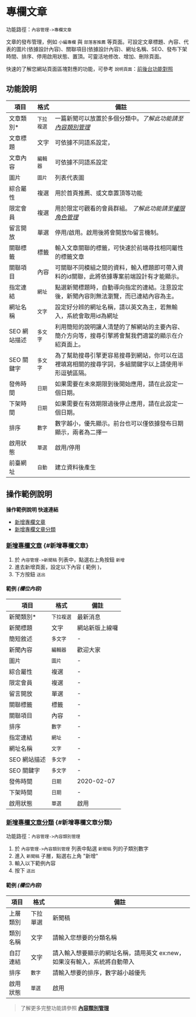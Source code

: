 # 專欄文章

功能路徑：`內容管理->專欄文章`

文章的發布管理，例如 `小編專欄` 與 `部落客推薦` 等頁面。可設定文章標題、內容、代表的圖片(依據設計內容)、關聯項目(依據設計內容)、網址名稱、SEO、發布下架時間、排序、停用啟用狀態、置頂。可靈活地修改、增加、刪除頁面。

快速的了解您網站頁面區塊對應的功能，可參考 `說明頁面`：[前後台功能對照](/guide/mapping)

## 功能說明

| 項目 | 格式 | 備註 |
| --- | --- | --- |
| 文章類別* | `下拉複選`| 一篇新聞可以放置於多個分類中。*了解此功能請至[內容類別管理](/guide/article-category)* |
| 文章標題 | 文字 | 可依據不同語系設定， |
| 文章內容 | `編輯器` | 可依據不同語系設定 |
| 圖片 | `圖片` | 列表代表圖 |
| 綜合屬性 | 複選 | 用於首頁推薦、或文章置頂等功能 |
| 限定會員 | 複選 | 用於限定可觀看的會員群組。 *了解此功能請至[權限角色管理](/guide/role)* |
| 留言開放 | 單選 | 停用/啟用。啟用後將會開放fb留言機制。 |
| 關聯標籤 | 標籤 | 輸入文章關聯的標籤，可快速於前端尋找相同屬性的標籤文章 |
| 關聯項目 | 內容 | 可關聯不同模組之間的資料，輸入標題即可帶入資料的id關聯，此將依據專案前端設計有才能顯示。 |
| 指定連結 | `網址` | 點選新聞標題時，自動導向指定的連結。注意設定後，新聞內容則無法瀏覽，而已連結內容為主。 |
| 網址名稱 | `文字` | 設定好分辨的網址名稱，請以英文為主，若無輸入，系統會取用id為網址 |
| SEO 網站描述 | `多文字` | 利用簡短的說明讓人清楚的了解網站的主要內容、簡介方向等，搜尋引擎將會幫我們適當的顯示在介紹頁面上。 |
| SEO 關鍵字 | `多文字` | 為了幫助搜尋引擎更容易搜尋到網站，你可以在這裡填寫相關的搜尋字詞，多組關鍵字以上請使用半形逗號區隔。 |
| 發佈時間 | `日期` | 如果需要在未來期限到後開始應用，請在此設定一個日期。 |
| 下架時間 | `日期` | 如果需要在有效期限過後停止應用，請在此設定一個日期。 |
| 排序 | `數字` | 數字越小，優先顯示。前台也可以僅依據發布日期顯示，兩者為二擇一 |
| 啟用狀態 | `單選` | 啟用/停用 |
| 前臺網址 | `自動` | 建立資料後產生 |

##  操作範例說明

**操作範例說明 快速連結**

* [新增專欄文章](/guide/article-column#新增專欄文章)
* [新增專欄文章分類](/guide/article-column#新增專欄文章分類)

### [新增專欄文章](/guide/article-column#新增專欄文章) {#新增專欄文章}

1. 於 `內容管理->新聞稿` 列表中，點選右上角按鈕 `新增`
2. 進去新增頁面，設定以下內容 ( 範例 )，
3. 下方按鈕 `送出`

#### 範例 _(欄位內容)_

| 項目 | 格式 | 備註 |
| --- | --- | --- |
| 新聞類別* | `下拉複選`| 最新消息 |
| 新聞標題 | 文字 | 網站新版上線囉 |
| 簡短敘述 | `多文字` | - |
| 新聞內容 | `編輯器` | 歡迎大家 |
| 圖片 | `圖片` | - |
| 綜合屬性 | 複選 | - |
| 限定會員 | 複選 | - |
| 留言開放 | 單選 | - |
| 關聯標籤 | 標籤 | - |
| 關聯項目 | 內容 | - |
| 排序 | `數字` | - |
| 指定連結 | `網址` | - |
| 網址名稱 | `文字` | - |
| SEO 網站描述 | `多文字` | - |
| SEO 關鍵字 | `多文字` | - |
| 發佈時間 | `日期` | 2020-02-07 |
|下架時間 | `日期` | - |
| 啟用狀態 | `單選` | 啟用 |

### [新增專欄文章分類](/guide/article-column#新增專欄文章分類) {#新增專欄文章分類}

功能路徑：`內容管理->內容類別管理`

1. 於 `內容管理->內容類別管理` 列表中點選 `新聞稿` 列的子類別數字
2. 進入 `新聞稿` 子層，點選右上角 "新增"
3. 輸入以下範例內容
4. 按下 `送出`

#### 範例 _(欄位內容)_

| 項目 | 格式 | 備註 |
| --- | --- | --- |
|上層類別 | 下拉單選 | 新聞稿 |
|類別名稱 | 文字 | 請輸入您想要的分類名稱 |
|自訂連結 | 文字 | 請入輸入想要顯示的網址名稱，請用英文 ex:new，如果沒有輸入，系統將自動帶入 |
|排序 | `數字` | 請輸入想要的排序，數字越小越優先 |
|啟用狀態 | `單選` | 啟用 |

> 了解更多完整功能請參照 **[內容類別管理](/guide/article-category)**
